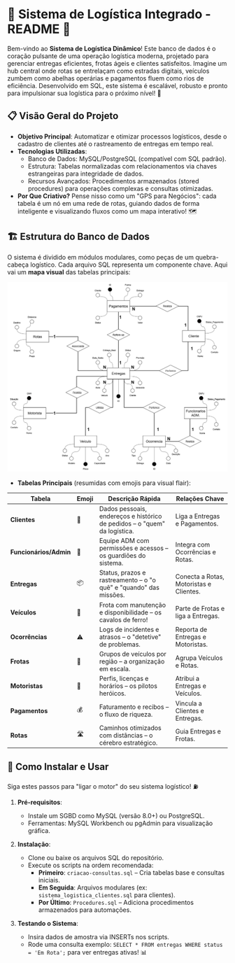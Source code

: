 # 🚚 **Sistema de Logística Integrado** - README 🚛

Bem-vindo ao **Sistema de Logística Dinâmico**! Este banco de dados é o coração pulsante de uma operação logística moderna, projetado para gerenciar entregas eficientes, frotas ágeis e clientes satisfeitos. Imagine um hub central onde rotas se entrelaçam como estradas digitais, veículos zumbem como abelhas operárias e pagamentos fluem como rios de eficiência. Desenvolvido em SQL, este sistema é escalável, robusto e pronto para impulsionar sua logística para o próximo nível! 🌟

## 📋 **Visão Geral do Projeto**
- **Objetivo Principal**: Automatizar e otimizar processos logísticos, desde o cadastro de clientes até o rastreamento de entregas em tempo real.
- **Tecnologias Utilizadas**:
  - Banco de Dados: MySQL/PostgreSQL (compatível com SQL padrão).
  - Estrutura: Tabelas normalizadas com relacionamentos via chaves estrangeiras para integridade de dados.
  - Recursos Avançados: Procedimentos armazenados (stored procedures) para operações complexas e consultas otimizadas.
- **Por Que Criativo?** Pense nisso como um "GPS para Negócios": cada tabela é um nó em uma rede de rotas, guiando dados de forma inteligente e visualizando fluxos como um mapa interativo! 🗺️

## 🏗️ **Estrutura do Banco de Dados**
O sistema é dividido em módulos modulares, como peças de um quebra-cabeça logístico. Cada arquivo SQL representa um componente chave. Aqui vai um **mapa visual** das tabelas principais:

<div align="center">
  <img src="img/Fluxograma.png" alt="Banner mostrando um sistema de gestão de CNH com interface" />
  <br>

</div>


- **Tabelas Principais** (resumidas com emojis para visual flair):


 | Tabela | Emoji | Descrição Rápida | Relações Chave |
|--------|-------|------------------|---------------|
| **Clientes** | 👥 | Dados pessoais, endereços e histórico de pedidos – o "quem" da logística. | Liga a Entregas e Pagamentos. |
| **Funcionários/Admin** | 👔 | Equipe ADM com permissões e acessos – os guardiões do sistema. | Integra com Ocorrências e Rotas. |
| **Entregas** | 📦 | Status, prazos e rastreamento – o "o quê" e "quando" das missões. | Conecta a Rotas, Motoristas e Clientes. |
| **Veículos** | 🚗 | Frota com manutenção e disponibilidade – os cavalos de ferro! | Parte de Frotas e liga a Entregas. |
| **Ocorrências** | ⚠️ | Logs de incidentes e atrasos – o "detetive" de problemas. | Reporta de Entregas e Motoristas. |
| **Frotas** | 🚌 | Grupos de veículos por região – a organização em escala. | Agrupa Veículos e Rotas. |
| **Motoristas** | 🚙 | Perfis, licenças e horários – os pilotos heróicos. | Atribui a Entregas e Veículos. |
| **Pagamentos** | 💰 | Faturamento e recibos – o fluxo de riqueza. | Vincula a Clientes e Entregas. |
| **Rotas** | 🛣️ | Caminhos otimizados com distâncias – o cérebro estratégico. | Guia Entregas e Frotas. |

## 🔧 **Como Instalar e Usar**
Siga estes passos para "ligar o motor" do seu sistema logístico! ⛽

1. **Pré-requisitos**:
   - Instale um SGBD como MySQL (versão 8.0+) ou PostgreSQL.
   - Ferramentas: MySQL Workbench ou pgAdmin para visualização gráfica.

2. **Instalação**:
   - Clone ou baixe os arquivos SQL do repositório.
   - Execute os scripts na ordem recomendada:
     - **Primeiro**: `criacao-consultas.sql` – Cria tabelas base e consultas iniciais.
     - **Em Seguida**: Arquivos modulares (ex: `sistema_logistica_clientes.sql` para clientes).
     - **Por Último**: `Procedures.sql` – Adiciona procedimentos armazenados para automações.

3. **Testando o Sistema**:
   - Insira dados de amostra via INSERTs nos scripts.
   - Rode uma consulta exemplo: `SELECT * FROM entregas WHERE status = 'Em Rota';` para ver entregas ativas! 📊

